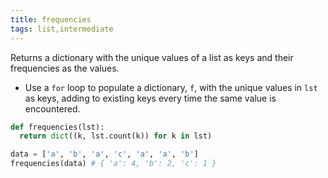 ```yaml
---
title: frequencies
tags: list,intermediate
---
```


Returns a dictionary with the unique values of a list as keys and their frequencies as the values.

- Use a `for` loop to populate a dictionary, `f`, with the unique values in `lst` as keys, adding to existing keys every time the same value is encountered.

```py
def frequencies(lst):
  return dict((k, lst.count(k)) for k in lst)
```

```py
data = ['a', 'b', 'a', 'c', 'a', 'a', 'b']
frequencies(data) # { 'a': 4, 'b': 2, 'c': 1 }
```
